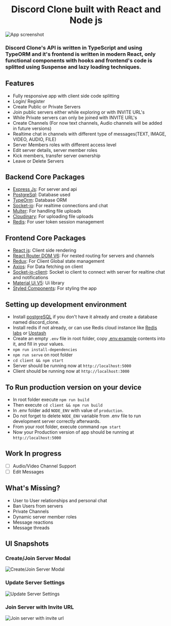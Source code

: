 <h1 align="center">Discord Clone built with React and Node js</h1>

![App screenshot](https://res.cloudinary.com/arjoban-main-cloud/image/upload/v1656072439/discord_clone/full-screnn-with-members_vbdbjt.png)

<h3>
  Discord Clone's API is written in TypeScript and using TypeORM and it's frontend is written in modern React, only functional 
  components with hooks and frontend's code is splitted using Suspense and lazy loading techniques.
</h3>

## Features

- Fully responsive app with client side code splitting
- Login/ Register
- Create Public or Private Servers
- Join public servers either while exploring or with INVITE URL's
- While Private servers can only be joined with INVITE URL's
- Create Channels (For now text channels, Audio channels will be added in future versions)
- Realtime chat in channels with different type of messages(TEXT, IMAGE, VIDEO, AUDIO, FILE)
- Server Members roles with different access level
- Edit server details, server member roles
- Kick members, transfer server ownership
- Leave or Delete Servers

## Backend Core Packages

- [Express Js](https://expressjs.com/): For server and api
- [PostgreSql](https://www.postgresql.org/): Database used
- [TypeOrm](https://typeorm.io/): Database ORM
- [Socket-io](https://socket.io/): For realtime connections and chat
- [Multer](https://github.com/expressjs/multer): For handling file uploads
- [Cloudinary](https://cloudinary.com/): For uploading file uploads
- [Redis](https://redis.com/): For user token session management

## Frontend Core Packages

- [React js](https://reactjs.org/): Client side rendering
- [React Router DOM V6](https://reactrouter.com/): For nested routing for servers and channels
- [Redux](https://redux.js.org/): For Client Global state management
- [Axios](https://axios-http.com/): For Data fetching on client
- [Socket-io-client](https://socket.io/docs/v4/client-api/): Socket io client to connect with server for realtine chat and notifications
- [Material Ui V5](https://mui.com/material-ui/getting-started/overview/): Ui library
- [Styled Components](https://styled-components.com/): For styling the app

## Setting up development environment

- Install [postgreSQL](https://www.postgresql.org/) if you don't have it already and create a database named discord_clone.
- Install redis if not already, or can use Redis cloud instance like [Redis labs](https://redis.com/) or [Upstash](https://upstash.com/)
- Create an empty `.env` file in root folder, copy [.env.example](.env.example) contents into it, and fill in your values.
- `npm run install-dependencies`
- `npm run serve` on root folder
- `cd client && npm start`
- Server should be running now at `http://localhost:5000`
- Client should be running now at `http://localhost:3000`

## To Run production version on your device

- In root folder execute `npm run build`
- Then execute `cd client && npm run build`
- In .env folder add `NODE_ENV` with value of `production`.
- Do not forget to delete `NODE_ENV` variable from .env file to run development server correctly afterwards.
- From your root folder, execute command `npm start`
- Now your Production version of app should be running at `http://localhost:5000`

## Work In progress

- [ ] Audio/Video Channel Support
- [ ] Edit Messages

## What's Missing?

- User to User relationships and personal chat
- Ban Users from servers
- Private Channels
- Dynamic server member roles
- Message reactions
- Message threads

## UI Snapshots

### Create/Join Server Modal

![Create/Join Server Modal](https://res.cloudinary.com/arjoban-main-cloud/image/upload/v1656081715/discord_clone/create-or-join-server_yc11fu.png)

### Update Server Settings

![Update Server Settings](https://res.cloudinary.com/arjoban-main-cloud/image/upload/v1656081727/discord_clone/update-server-settings_l4ah5o.png)

### Join Server with Invite URL

![Join server with invite url](https://res.cloudinary.com/arjoban-main-cloud/image/upload/v1656081736/discord_clone/jon-server-with-url_kh3otz.png)
